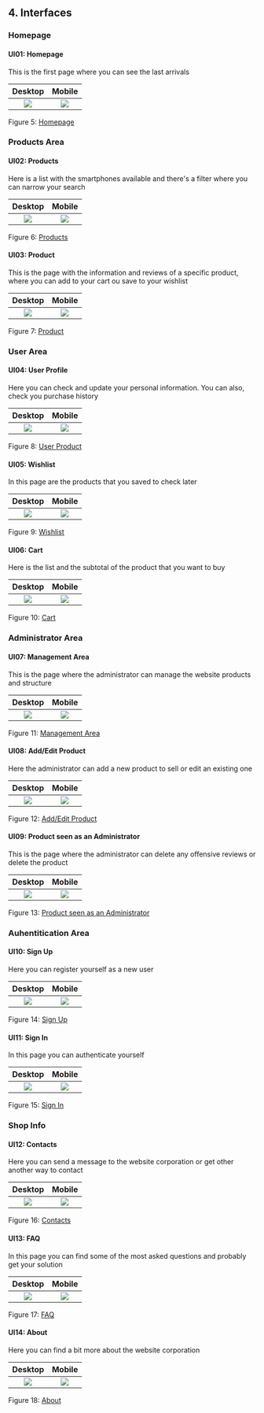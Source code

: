## 4. Interfaces

### Homepage

#### UI01: Homepage
This is the first page where you can see the last arrivals

Desktop           |  Mobile
:-------------------------:|:-------------------------:
![](https://github.com/literallysofia/lbaw1761/blob/master/artefacts/a3/screeshots/homepage.png)  |  ![](https://github.com/literallysofia/lbaw1761/blob/master/artefacts/a3/screeshots/mobile/homepage.png)

Figure 5: [Homepage](https://literallysofia.github.io/lbaw1761/pages/homepage.html)

### Products Area


#### UI02: Products
Here is a list with the smartphones available and there's a filter where you can narrow your search

Desktop           |  Mobile
:-------------------------:|:-------------------------:
![](https://github.com/literallysofia/lbaw1761/blob/master/artefacts/a3/screeshots/products.png)  |  ![](https://github.com/literallysofia/lbaw1761/blob/master/artefacts/a3/screeshots/mobile/products.png)

Figure 6: [Products](https://literallysofia.github.io/lbaw1761/pages/products.html)


#### UI03: Product

This is the page with the information and reviews of a specific product, where you can add to your cart ou save to your wishlist

Desktop           |  Mobile
:-------------------------:|:-------------------------:
![](https://github.com/literallysofia/lbaw1761/blob/master/artefacts/a3/screeshots/product.png)  |  ![](https://github.com/literallysofia/lbaw1761/blob/master/artefacts/a3/screeshots/mobile/product.png)

Figure 7: [Product](https://literallysofia.github.io/lbaw1761/pages/product.html)

### User Area


#### UI04: User Profile
Here you can check and update your personal information. You can also, check you purchase history

Desktop           |  Mobile
:-------------------------:|:-------------------------:
![](https://github.com/literallysofia/lbaw1761/blob/master/artefacts/a3/screeshots/profile.png)  |  ![](https://github.com/literallysofia/lbaw1761/blob/master/artefacts/a3/screeshots/mobile/profile.png)

Figure 8: [User Product](https://literallysofia.github.io/lbaw1761/pages/profile.html)


#### UI05: Wishlist

In this page are the products that you saved to check later

Desktop           |  Mobile
:-------------------------:|:-------------------------:
![](https://github.com/literallysofia/lbaw1761/blob/master/artefacts/a3/screeshots/wishlist.png)  |  ![](https://github.com/literallysofia/lbaw1761/blob/master/artefacts/a3/screeshots/mobile/wishlist.png)

Figure 9: [Wishlist](https://literallysofia.github.io/lbaw1761/pages/wishlist.html)


#### UI06: Cart
Here is the list and the subtotal of the product that you want to buy

Desktop           |  Mobile
:-------------------------:|:-------------------------:
![](https://github.com/literallysofia/lbaw1761/blob/master/artefacts/a3/screeshots/cart.png)  |  ![](https://github.com/literallysofia/lbaw1761/blob/master/artefacts/a3/screeshots/mobile/cart.png)

Figure 10: [Cart](https://literallysofia.github.io/lbaw1761/pages/cart.html)


### Administrator Area


#### UI07: Management Area
This is the page where the administrator can manage the website products and structure

Desktop           |  Mobile
:-------------------------:|:-------------------------:
![](https://github.com/literallysofia/lbaw1761/blob/master/artefacts/a3/screeshots/admin.png)  |  ![](https://github.com/literallysofia/lbaw1761/blob/master/artefacts/a3/screeshots/mobile/admin.png)

Figure 11: [Management Area](https://literallysofia.github.io/lbaw1761/pages/admin.html)

#### UI08: Add/Edit Product

Here the administrator can add a new product to sell or edit an existing one 

Desktop           |  Mobile
:-------------------------:|:-------------------------:
![](https://github.com/literallysofia/lbaw1761/blob/master/artefacts/a3/screeshots/add-product.png)  |  ![](https://github.com/literallysofia/lbaw1761/blob/master/artefacts/a3/screeshots/mobile/add-product.png)

Figure 12: [Add/Edit Product](https://literallysofia.github.io/lbaw1761/pages/add_product.html)


#### UI09: Product seen as an Administrator

This is the page where the administrator can delete any offensive reviews or delete the product

Desktop           |  Mobile
:-------------------------:|:-------------------------:
![](https://github.com/literallysofia/lbaw1761/blob/master/artefacts/a3/screeshots/admin-product.png)  |  ![](https://github.com/literallysofia/lbaw1761/blob/master/artefacts/a3/screeshots/mobile/admin-product.png)

Figure 13: [Product seen as an Administrator](https://literallysofia.github.io/lbaw1761/pages/admin_product.html)

### Auhentitication Area


#### UI10: Sign Up

Here you can register yourself as a new user

Desktop           |  Mobile
:-------------------------:|:-------------------------:
![](https://github.com/literallysofia/lbaw1761/blob/master/artefacts/a3/screeshots/signup.png)  |  ![](https://github.com/literallysofia/lbaw1761/blob/master/artefacts/a3/screeshots/mobile/signup.png)

Figure 14: [Sign Up](https://literallysofia.github.io/lbaw1761/pages/signup.html)



#### UI11: Sign In
In this page you can authenticate yourself

Desktop           |  Mobile
:-------------------------:|:-------------------------:
![](https://github.com/literallysofia/lbaw1761/blob/master/artefacts/a3/screeshots/signin.png)  |  ![](https://github.com/literallysofia/lbaw1761/blob/master/artefacts/a3/screeshots/mobile/signin.png)

Figure 15: [Sign In](https://literallysofia.github.io/lbaw1761/pages/signin.html)


### Shop Info


#### UI12: Contacts

Here you can send a message to the website corporation or get other another way to contact

Desktop           |  Mobile
:-------------------------:|:-------------------------:
![](https://github.com/literallysofia/lbaw1761/blob/master/artefacts/a3/screeshots/contact.png)  |  ![](https://github.com/literallysofia/lbaw1761/blob/master/artefacts/a3/screeshots/mobile/contact.png)

Figure 16: [Contacts](https://literallysofia.github.io/lbaw1761/pages/contact.html)


#### UI13: FAQ

In this page you can find some of the most asked questions and probably get your solution

Desktop           |  Mobile
:-------------------------:|:-------------------------:
![](https://github.com/literallysofia/lbaw1761/blob/master/artefacts/a3/screeshots/faq.png)  |  ![](https://github.com/literallysofia/lbaw1761/blob/master/artefacts/a3/screeshots/mobile/faq.png)

Figure 17: [FAQ](https://literallysofia.github.io/lbaw1761/pages/faq.html)



#### UI14: About

Here you can find a bit more about the website corporation

Desktop           |  Mobile
:-------------------------:|:-------------------------:
![](https://github.com/literallysofia/lbaw1761/blob/master/artefacts/a3/screeshots/about.png)  |  ![](https://github.com/literallysofia/lbaw1761/blob/master/artefacts/a3/screeshots/mobile/about.png)

Figure 18: [About](https://literallysofia.github.io/lbaw1761/pages/about.html)


